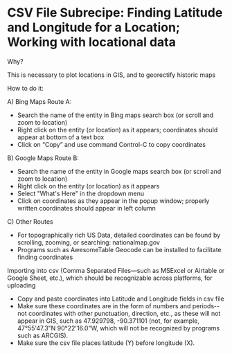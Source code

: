 # CSV File Subrecipe: Finding Latitude and Longitude for a Location; Working with locational data

Why?

This is necessary to plot locations in GIS, and to georectify historic maps

How to do it:

A\) Bing Maps Route A:

* Search the name of the entity in Bing maps search box \(or scroll and zoom to location\)
* Right click on the entity \(or location\) as it appears; coordinates should appear at bottom of a text box
* Click on “Copy” and use command Control-C to copy coordinates

B\) Google Maps Route B:

* Search the name of the entity in Google maps search box \(or scroll and zoom to location\)
* Right click on the entity \(or location\) as it appears
* Select "What's Here" in the dropdown menu
* Click on coordinates as they appear in the popup window; properly written coordinates should appear in left column

C\) Other Routes

* For topographically rich US Data, detailed coordinates can be found by scrolling, zooming, or searching: nationalmap.gov
* Programs such as AwesomeTable Geocode can be installed to facilitate finding coordinates

Importing into csv \(Comma Separated Files—such as MSExcel or Airtable or Google Sheet, etc.\), which should be recognizable across platforms, for uploading

* Copy and paste coordinates into Latitude and Longitude fields in csv file
* Make sure these coordinates are in the form of numbers and periods--not coordinates with other punctuation, direction, etc., as these will not appear in GIS, such as 47.929798, -90.371101 \(not, for example, 47°55'47.3"N 90°22'16.0"W, which will not be recognized by programs such as ARCGIS\).
* Make sure the csv file places latitude \(Y\) before longitude \(X\).

